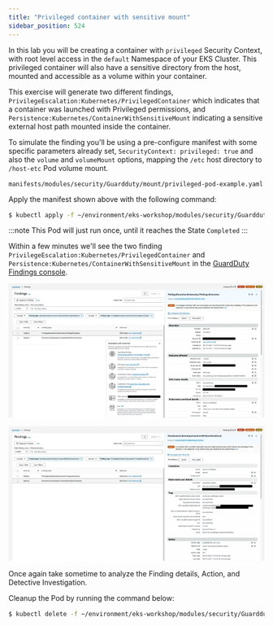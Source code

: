 ```yaml
---
title: "Privileged container with sensitive mount"
sidebar_position: 524
---
```


In this lab you will be creating a container with `privileged` Security Context, with root level access in the `default` Namespace of your EKS Cluster. This privileged container will also have a sensitive directory from the host, mounted and accessible as a volume within your container.

This exercise will generate two different findings, `PrivilegeEscalation:Kubernetes/PrivilegedContainer` which indicates that a container was launched with Privileged permissions, and `Persistence:Kubernetes/ContainerWithSensitiveMount` indicating a sensitive external host path mounted inside the container.

To simulate the finding you'll be using a pre-configure manifest with some specific parameters already set, `SecurityContext: privileged: true` and also the `volume` and `volumeMount` options, mapping the `/etc` host directory to `/host-etc` Pod volume mount.

```file
manifests/modules/security/Guardduty/mount/privileged-pod-example.yaml
```

Apply the manifest shown above with the following command:

```bash
$ kubectl apply -f ~/environment/eks-workshop/modules/security/Guardduty/mount/privileged-pod-example.yaml
```

:::note
This Pod will just run once, until it reaches the State `Completed`
:::

Within a few minutes we'll see the two finding `PrivilegeEscalation:Kubernetes/PrivilegedContainer` and `Persistence:Kubernetes/ContainerWithSensitiveMount` in the [GuardDuty Findings console](https://console.aws.amazon.com/guardduty/home#/findings).

![Privileged container finding](assets/privileged-container.webp)

![Sensitive mount finding](assets/sensitive-mount.webp)

Once again take sometime to analyze the Finding details, Action, and Detective Investigation.

Cleanup the Pod by running the command below:

```bash
$ kubectl delete -f ~/environment/eks-workshop/modules/security/Guardduty/mount/privileged-pod-example.yaml
```
